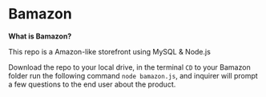 # Bamazon
<b> What is Bamazon? </b>

This repo is a Amazon-like storefront using MySQL & Node.js

Download the repo to your local drive, in the terminal `CD` to your Bamazon folder run the following command `node bamazon.js`, and inquirer will prompt a few questions to the end user about the product. 

